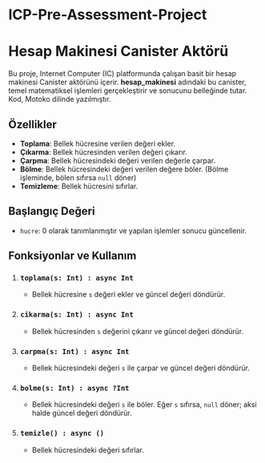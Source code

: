 # ICP-Pre-Assessment-Project

# Hesap Makinesi Canister Aktörü

Bu proje, Internet Computer (IC) platformunda çalışan basit bir hesap makinesi Canister aktörünü içerir. **hesap_makinesi** adındaki bu canister, temel matematiksel işlemleri gerçekleştirir ve sonucunu belleğinde tutar. Kod, Motoko dilinde yazılmıştır.

## Özellikler

- **Toplama**: Bellek hücresine verilen değeri ekler.
- **Çıkarma**: Bellek hücresinden verilen değeri çıkarır.
- **Çarpma**: Bellek hücresindeki değeri verilen değerle çarpar.
- **Bölme**: Bellek hücresindeki değeri verilen değere böler. (Bölme işleminde, bölen sıfırsa `null` döner)
- **Temizleme**: Bellek hücresini sıfırlar.

## Başlangıç Değeri

- `hucre`: 0 olarak tanımlanmıştır ve yapılan işlemler sonucu güncellenir.

## Fonksiyonlar ve Kullanım

1. ### `toplama(s: Int) : async Int`
   - Bellek hücresine `s` değeri ekler ve güncel değeri döndürür.
   
2. ### `cikarma(s: Int) : async Int`
   - Bellek hücresinden `s` değerini çıkarır ve güncel değeri döndürür.
   
3. ### `carpma(s: Int) : async Int`
   - Bellek hücresindeki değeri `s` ile çarpar ve güncel değeri döndürür.

4. ### `bolme(s: Int) : async ?Int`
   - Bellek hücresindeki değeri `s` ile böler. Eğer `s` sıfırsa, `null` döner; aksi halde güncel değeri döndürür.

5. ### `temizle() : async ()`
   - Bellek hücresindeki değeri sıfırlar.

